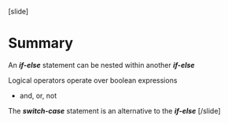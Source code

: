 [slide]
# Summary
An ***if-else*** statement can be nested within another ***if-else***

Logical operators operate over boolean expressions

* and, or, not

The ***switch-case*** statement is an alternative to the ***if-else***
[/slide]